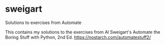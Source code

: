 # sweigart
Solutions to exercises from Automate

This contains my solutions to the exercises from Al Sweigart's Automate the Boring Stuff with Python, 2nd Ed. https://nostarch.com/automatestuff2/
